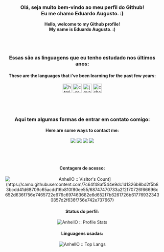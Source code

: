 <div align="center">
  <h3> Olá, seja muito bem-vindo ao meu perfil do Github!<br> Eu me chamo Eduardo Augusto. :)</h3>
  <b> Hello, welcome to my Github profile!<br>My name is Eduardo Augusto. :)</b>
  <br>
  <br>
  <br>
    <div style="display: inline_block"><br>
      <h3>Essas são as linguagens que eu tenho estudado nos últimos anos:</h3>
      <h4>These are the languages that i've been learning for the past few years:</h4>
      <img alt="html" height="29px" src="https://img.shields.io/badge/HTML5-E34F26?style=for-the-badge&logo=html5&logoColor=white">
      <img alt="css" height="29px" src="https://img.shields.io/badge/CSS3-1572B6?style=for-the-badge&logo=css3&logoColor=white">
      <img alt="javascript" height="29px" src="https://img.shields.io/badge/JavaScript-F7DF1E?style=for-the-badge&logo=javascript&logoColor=black">
      <img alt="csharp" height="29px" src="https://img.shields.io/badge/C%23-239120?style=for-the-badge&logo=c-sharp&logoColor=white">
    </div>
    <br>
    <br>
    <br>
    <div align="center">
      <h3>Aqui tem algumas formas de entrar em contato comigo:</h3>
      <b>Here are some ways to contact me:</b><br><br>
      <a href="https://www.instagram.com/duaugst/" target="_blank"><img src="https://img.shields.io/badge/-Instagram-%23E4405F?style=for-the-badge&logo=instagram&logoColor=white" target="_blank"></a>
      <a href="https://api.whatsapp.com/send/?phone=5511970996115&text&type=phone_number&app_absent=0" target="_blank"><img src="https://img.shields.io/badge/WhatsApp-25D366?style=for-the-badge&logo=whatsapp&logoColor=white" target="_blank"></a> 
      <a href="mailto:eduadoacaraujo@hotmail.com" target="_blank"><img src="https://img.shields.io/badge/Gmail-D14836?style=for-the-badge&logo=gmail&logoColor=white" target="_blank"></a> 
      <a href="https://www.linkedin.com/in/eduardo-de-campos-744a96206/" target="_blank"><img src="https://img.shields.io/badge/-LinkedIn-%230077B5?style=for-the-badge&logo=linkedin&logoColor=white" target="_blank"></a> 
    </div>
  <br>
  <br>
  <br>
  <h4 align="center">Contagem de acesso: </h4>
  <p align="center"><img src="[https://profile-counter.glitch.me/{barkawi2405}/count.svg" alt="AnhellO :: Visitor's Count](https://camo.githubusercontent.com/7c64f48af544e9dc1d1326b8bd2f5b83bcdd41d68709c65acdd16b810f80ee55/68747470733a2f2f70726f66696c652d636f756e7465722e676c697463682e6d652f7b6261726b617769323430357d2f636f756e742e737667)" /></p>
  <h4 align="center">Status do perfil: </h4>
  <p align="center"><img src="https://github-readme-stats.vercel.app/api?username=barkawi2405&show_icons=true&theme=shadow_green" alt="AnhellO :: Profile Stats" /></p>
  <h4 align="center">Linguagens usadas: </h4>
  <p align="center"><img src="https://github-readme-stats.vercel.app/api/top-langs/?username=barkawi2405&langs_count=10&theme=shadow_green&layout=compact" alt="AnhellO :: Top Langs" /></p>
</div>
